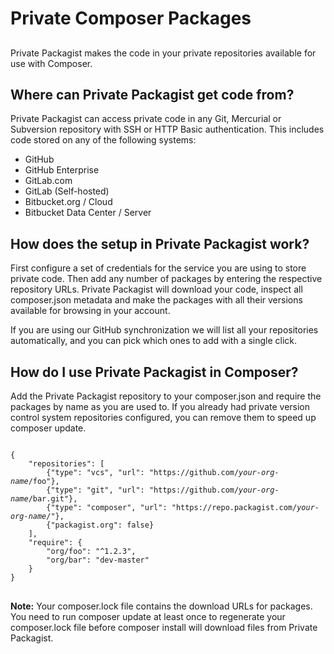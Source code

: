 # Private Composer Packages
## 

Private Packagist makes the code in your private repositories available for use with Composer.

## Where can Private Packagist get code from?
Private Packagist can access private code in any Git, Mercurial or Subversion repository with SSH or HTTP Basic authentication. This includes code stored on any of the following systems:
* GitHub
* GitHub Enterprise
* GitLab.com
* GitLab (Self-hosted)
* Bitbucket.org / Cloud
* Bitbucket Data Center / Server

## How does the setup in Private Packagist work?
First configure a set of credentials for the service you are using to store private code. Then add any number of packages by entering the respective repository URLs. Private Packagist will download your code, inspect all composer.json metadata and make the packages with all their versions available for browsing in your account.

If you are using our GitHub synchronization we will list all your repositories automatically, and you can pick which ones to add with a single click.

## How do I use Private Packagist in Composer?
Add the Private Packagist repository to your composer.json and require the packages by name as you are used to. If you already had private version control system repositories configured, you can remove them to speed up composer update.

<pre>
<code>
{
    "repositories": [
        <span class="strikethrough">{"type": "vcs", "url": "https://github.com/<i>your-org-name</i>/foo"},</span>
        <span class="strikethrough">{"type": "git", "url": "https://github.com/<i>your-org-name</i>/bar.git"},</span>
        {"type": "composer", "url": "https://repo.packagist.com/<i>your-org-name</i>/"},
        {"packagist.org": false}
    ],
    "require": {
        "org/foo": "^1.2.3",
        "org/bar": "dev-master"
    }
}
</code>
</pre>
**Note:** Your composer.lock file contains the download URLs for packages. You need to run composer update at least once to regenerate your composer.lock file before composer install will download files from Private Packagist.
